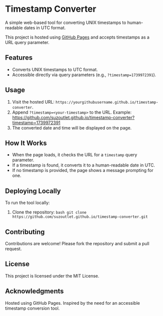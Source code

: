 # Timestamp Converter

A simple web-based tool for converting UNIX timestamps to human-readable dates in UTC format. 

This project is hosted using [GitHub Pages](https://pages.github.com/) and accepts timestamps as a URL query parameter.

## Features
- Converts UNIX timestamps to UTC format.
- Accessible directly via query parameters (e.g., `?timestamp=1739972391`).

## Usage
1. Visit the hosted URL: `https://yourgithubusername.github.io/timestamp-converter`.
2. Append `?timestamp=<your-timestamp>` to the URL. Example: https://github.com/suzoutlet.github.io/timestamp-converter?timestamp=1739972391
3. The converted date and time will be displayed on the page.

## How It Works
- When the page loads, it checks the URL for a `timestamp` query parameter.
- If a timestamp is found, it converts it to a human-readable date in UTC.
- If no timestamp is provided, the page shows a message prompting for one.

## Deploying Locally
To run the tool locally:
1. Clone the repository:
`bash
git clone https://github.com/suzoutlet.github.io/timestamp-converter.git`

## Contributing
Contributions are welcome! Please fork the repository and submit a pull request.

## License
This project is licensed under the MIT License.

## Acknowledgments
Hosted using GitHub Pages.
Inspired by the need for an accessible timestamp conversion tool.

